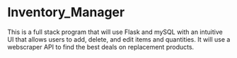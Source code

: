 # Inventory_Manager
This is a full stack program that will use Flask and mySQL with an intuitive UI that allows users to add, delete, and edit items and quantities. It will use a webscraper API to find the best deals on replacement products.
